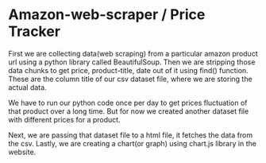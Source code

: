 # Amazon-web-scraper / Price Tracker

First we are collecting data(web scraping) from a particular amazon product url using a python library called BeautifulSoup. Then we are stripping those data chunks to get price, product-title, date out of it using find() function. These are the column title of our csv dataset file, where we are storing the actual data. 

We have to run our python code once per day to get prices fluctuation of that product over a long time. But for now we created another dataset file with different prices for a product.

Next, we are passing that dataset file to a html file, it fetches the data from the csv. Lastly, we are creating a chart(or graph) using chart.js library in the website.
